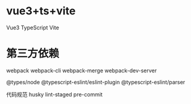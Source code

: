 # vue3+ts+vite

Vue3
TypeScript
Vite

# 第三方依赖
webpack webpack-cli webpack-merge webpack-dev-server

@types/node @typescript-eslint/eslint-plugin @typescript-eslint/parser

代码规范
husky
lint-staged
pre-commit

